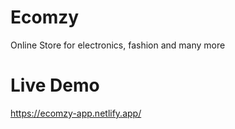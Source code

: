 # Ecomzy
Online Store for electronics, fashion and many more
# Live Demo
https://ecomzy-app.netlify.app/

